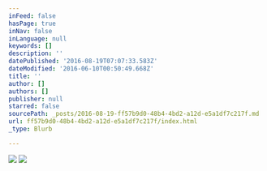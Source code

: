 ```yaml
---
inFeed: false
hasPage: true
inNav: false
inLanguage: null
keywords: []
description: ''
datePublished: '2016-08-19T07:07:33.583Z'
dateModified: '2016-06-10T00:50:49.668Z'
title: ''
author: []
authors: []
publisher: null
starred: false
sourcePath: _posts/2016-08-19-ff57b9d0-48b4-4bd2-a12d-e5a1df7c217f.md
url: ff57b9d0-48b4-4bd2-a12d-e5a1df7c217f/index.html
_type: Blurb

---
```

![](https://the-grid-user-content.s3-us-west-2.amazonaws.com/364956f8-eabe-4aff-8bdf-daf0f2319996.jpg)
![](https://the-grid-user-content.s3-us-west-2.amazonaws.com/82708588-2534-4b76-ad76-07180d508269.jpg)